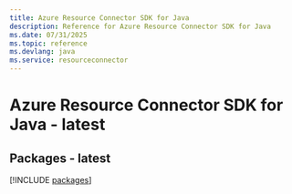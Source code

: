 ```yaml
---
title: Azure Resource Connector SDK for Java
description: Reference for Azure Resource Connector SDK for Java
ms.date: 07/31/2025
ms.topic: reference
ms.devlang: java
ms.service: resourceconnector
---
```

# Azure Resource Connector SDK for Java - latest
## Packages - latest
[!INCLUDE [packages](resource-connector-index.md)]